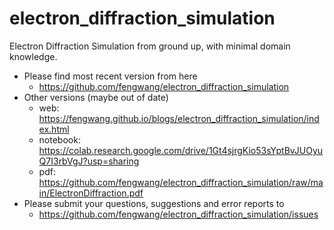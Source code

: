 # electron_diffraction_simulation
Electron Diffraction Simulation from ground up, with minimal domain knowledge.

+ Please find most recent version from here
    - https://github.com/fengwang/electron_diffraction_simulation
+ Other versions (maybe out of date)
    - web: https://fengwang.github.io/blogs/electron_diffraction_simulation/index.html
    - notebook: https://colab.research.google.com/drive/1Gt4sjrgKio53sYptBvJUOyuQ7I3rbVgJ?usp=sharing
    - pdf: https://github.com/fengwang/electron_diffraction_simulation/raw/main/ElectronDiffraction.pdf
+ Please submit your questions, suggestions and error reports to
    - https://github.com/fengwang/electron_diffraction_simulation/issues


